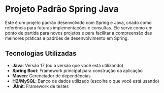 # Projeto Padrão Spring Java

Este é um projeto padrão desenvolvido com Spring e Java, criado como referência para futuras implementações e consultas. Ele serve como um ponto de partida para novos projetos e para facilitar a compreensão das melhores práticas e padrões de desenvolvimento em Spring.

## Tecnologias Utilizadas

- **Java**: Versão 17 (ou a versão que você está utilizando)
- **Spring Boot**: Framework principal para construção da aplicação
- **Maven**: Gerenciador de dependências
- **H2/MySQL**: Banco de dados utilizado (escolha o que você está usando)
- **JUnit**: Framework de testes
